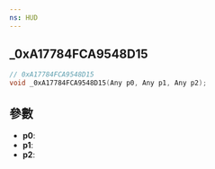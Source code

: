 ```yaml
---
ns: HUD
---
```

## _0xA17784FCA9548D15

```c
// 0xA17784FCA9548D15
void _0xA17784FCA9548D15(Any p0, Any p1, Any p2);
```


## 參數
* **p0**: 
* **p1**: 
* **p2**: 


